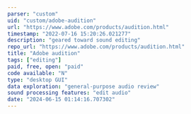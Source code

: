 ```yaml
---
parser: "custom"
uid: "custom/adobe-audition"
url: "https://www.adobe.com/products/audition.html"
timestamp: "2022-07-16 15:20:26.021277"
description: "geared toward sound editing"
repo_url: "https://www.adobe.com/products/audition.html"
title: "Adobe audition"
tags: ["editing"]
paid, free, open: "paid"
code available: "N"
type: "desktop GUI"
data exploration: "general-purpose audio review"
sound processing features: "edit audio"
date: "2024-06-15 01:14:16.707302"
---
```

